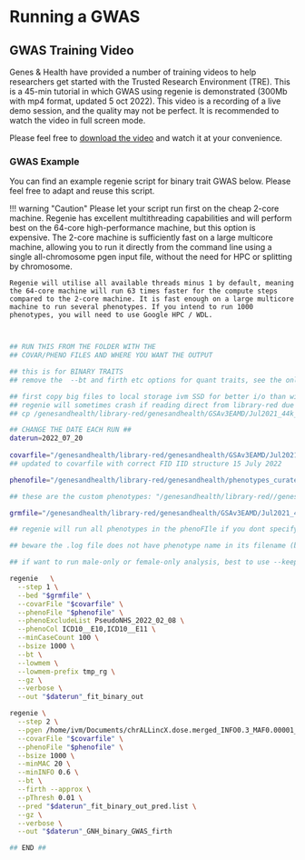 # Running a GWAS

## GWAS Training Video

Genes & Health have provided a number of training videos to help researchers get started with the Trusted Research Environment (TRE). This is a 45-min tutorial in which GWAS using regenie is demonstrated (300Mb with mp4 format, updated 5 oct 2022). This video is a recording of a live demo session, and the quality may not be perfect. It is recommended to watch the video in full screen mode. 

Please feel free to [download the video](https://dl.dropboxusercontent.com/s/k6h5botp53xk3l6/TRE%20Training-20220928\_160450-Meeting%20Recording.mp4?e=1\&dl=0) and watch it at your convenience.

### GWAS Example

You can find an example regenie script for binary trait GWAS below. Please feel free to adapt and reuse this script.

!!! warning "Caution"
    Please let your script run first on the cheap 2-core machine. Regenie has excellent multithreading capabilities and will perform best on the 64-core high-performance machine, but this option is expensive. The 2-core machine is sufficiently fast on a large multicore machine, allowing you to run it directly from the command line using a single all-chromosome pgen input file, without the need for HPC or splitting by chromosome.
    
    Regenie will utilise all available threads minus 1 by default, meaning the 64-core machine will run 63 times faster for the compute steps compared to the 2-core machine. It is fast enough on a large multicore machine to run several phenotypes. If you intend to run 1000 phenotypes, you will need to use Google HPC / WDL.

```bash


## RUN THIS FROM THE FOLDER WITH THE 
## COVAR/PHENO FILES AND WHERE YOU WANT THE OUTPUT

## this is for BINARY TRAITS
## remove the  --bt and firth etc options for quant traits, see the online regenie manual https://rgcgithub.github.io/regenie/options/

## first copy big files to local storage ivm SSD for better i/o than with google storage buckets
## regenie will sometimes crash if reading direct from library-red due to slow i/o
## cp /genesandhealth/library-red/genesandhealth/GSAv3EAMD/Jul2021_44k_TOPMED-r2_Imputation_b38/topmed-r2_merged_version03/chrALLincX.dose.merged_INFO0.3_MAF0.00001_F_MISSING0.2.8bit.sorted.p* /home/ivm/Documents/

## CHANGE THE DATE EACH RUN ## 
daterun=2022_07_20
     
covarfile="/genesandhealth/library-red/genesandhealth/GSAv3EAMD/Jul2021_44k_TOPMED-r2_Imputation_b38/GNH.44190.noEthnicOutliers.covariates.20PCs.tab"
## updated to covarfile with correct FID IID structure 15 July 2022

phenofile="/genesandhealth/library-red/genesandhealth/phenotypes_curated/version005_2022_06/1stoccurrence_3digitICD10_1SNOMEDto1ICD10/2022_06_version005_3digitICD10_1to1_42029withbothICD10andGSAJul2021.txt"

## these are the custom phenotypes: "/genesandhealth/library-red//genesandhealth/phenotypes_curated/version005_2022_06/custom/2022-06-15_big_regenie_phenoFile.txt"

grmfile="/genesandhealth/library-red/genesandhealth/GSAv3EAMD/Jul2021_44k_TOPMED-r2_Imputation_b38/bfile_forSAIGEgrm_44396_chipgenotypes_indep-pairwise_500_50_0.2_LDpruned_NotChrY"

## regenie will run all phenotypes in the phenoFIle if you dont specify --phenoCol or --phenoColList

## beware the .log file does not have phenotype name in its filename (because it is designed for running many phenotypes at once), can get overwritten if run multiple times using same $daterun

## if want to run male-only or female-only analysis, best to use --keep with a list of individuals in Step1 Step2 rather than --sex-specific. Because sex-specific uses the sex in the bed or pgen files not from the covariate file. And sex is NA in the pgen file we have made

regenie   \
  --step 1 \
  --bed "$grmfile" \
  --covarFile "$covarfile" \
  --phenoFile "$phenofile" \
  --phenoExcludeList PseudoNHS_2022_02_08 \
  --phenoCol ICD10__E10,ICD10__E11 \
  --minCaseCount 100 \
  --bsize 1000 \
  --bt \
  --lowmem \
  --lowmem-prefix tmp_rg \
  --gz \
  --verbose \
  --out "$daterun"_fit_binary_out

regenie \
  --step 2 \
  --pgen /home/ivm/Documents/chrALLincX.dose.merged_INFO0.3_MAF0.00001_F_MISSING0.2.8bit.sorted \
  --covarFile "$covarfile" \
  --phenoFile "$phenofile" \
  --bsize 1000 \
  --minMAC 20 \
  --minINFO 0.6 \
  --bt \
  --firth --approx \
  --pThresh 0.01 \
  --pred "$daterun"_fit_binary_out_pred.list \
  --gz \
  --verbose \
  --out "$daterun"_GNH_binary_GWAS_firth

## END ##

```
